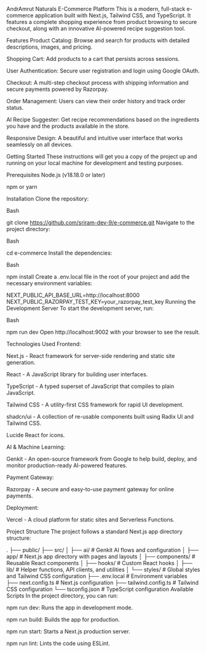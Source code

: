 AndrAmrut Naturals E-Commerce Platform
This is a modern, full-stack e-commerce application built with Next.js, Tailwind CSS, and TypeScript. It features a complete shopping experience from product browsing to secure checkout, along with an innovative AI-powered recipe suggestion tool.

Features
Product Catalog: Browse and search for products with detailed descriptions, images, and pricing.

Shopping Cart: Add products to a cart that persists across sessions.

User Authentication: Secure user registration and login using Google OAuth.

Checkout: A multi-step checkout process with shipping information and secure payments powered by Razorpay.

Order Management: Users can view their order history and track order status.

AI Recipe Suggester: Get recipe recommendations based on the ingredients you have and the products available in the store.

Responsive Design: A beautiful and intuitive user interface that works seamlessly on all devices.

Getting Started
These instructions will get you a copy of the project up and running on your local machine for development and testing purposes.

Prerequisites
Node.js (v18.18.0 or later)

npm or yarn

Installation
Clone the repository:

Bash

git clone https://github.com/sriram-dev-9/e-commerce.git
Navigate to the project directory:

Bash

cd e-commerce
Install the dependencies:

Bash

npm install
Create a .env.local file in the root of your project and add the necessary environment variables:

NEXT_PUBLIC_API_BASE_URL=http://localhost:8000
NEXT_PUBLIC_RAZORPAY_TEST_KEY=your_razorpay_test_key
Running the Development Server
To start the development server, run:

Bash

npm run dev
Open http://localhost:9002 with your browser to see the result.

Technologies Used
Frontend:

Next.js - React framework for server-side rendering and static site generation.

React - A JavaScript library for building user interfaces.

TypeScript - A typed superset of JavaScript that compiles to plain JavaScript.

Tailwind CSS - A utility-first CSS framework for rapid UI development.

shadcn/ui - A collection of re-usable components built using Radix UI and Tailwind CSS.

Lucide React for icons.

AI & Machine Learning:

Genkit - An open-source framework from Google to help build, deploy, and monitor production-ready AI-powered features.

Payment Gateway:

Razorpay - A secure and easy-to-use payment gateway for online payments.

Deployment:

Vercel - A cloud platform for static sites and Serverless Functions.

Project Structure
The project follows a standard Next.js app directory structure:

.
├── public/
├── src/
│   ├── ai/                 # Genkit AI flows and configuration
│   ├── app/                # Next.js app directory with pages and layouts
│   ├── components/         # Reusable React components
│   ├── hooks/              # Custom React hooks
│   ├── lib/                # Helper functions, API clients, and utilities
│   └── styles/             # Global styles and Tailwind CSS configuration
├── .env.local              # Environment variables
├── next.config.ts          # Next.js configuration
├── tailwind.config.ts      # Tailwind CSS configuration
└── tsconfig.json           # TypeScript configuration
Available Scripts
In the project directory, you can run:

npm run dev: Runs the app in development mode.

npm run build: Builds the app for production.

npm run start: Starts a Next.js production server.

npm run lint: Lints the code using ESLint.
